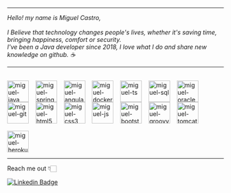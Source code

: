 <hr>

<i>
Hello! my name is Miguel Castro,
<br><br>
I Believe that technology changes people's lives, whether it's saving time, bringing happiness, comfort or security.
<br>
I've been a Java developer since 2018, I love what I do and share new knowledge on github. ☕️
</i>

<hr>

<div style="display: inline_block">
<br>
<img align="center" alt="miguel-java" height="50" width="50" src="https://cdn.jsdelivr.net/gh/devicons/devicon/icons/java/java-original.svg"/>
&nbsp;&nbsp;
<img align="center" alt="miguel-spring" height="50" width="50" src="https://cdn.jsdelivr.net/gh/devicons/devicon/icons/spring/spring-original.svg"/>
&nbsp;&nbsp;
<img align="center" alt="miguel-angular" height="50" width="50" src="https://cdn.jsdelivr.net/gh/devicons/devicon/icons/angularjs/angularjs-original.svg"/>
&nbsp;&nbsp;
<img align="center" alt="miguel-docker" height="50" width="50" src="https://cdn.jsdelivr.net/gh/devicons/devicon/icons/docker/docker-plain.svg" />
&nbsp;&nbsp;
<img align="center" alt="miguel-ts" height="50" width="50" src="https://cdn.jsdelivr.net/gh/devicons/devicon/icons/typescript/typescript-original.svg"/>
&nbsp;&nbsp;
<img align="center" alt="miguel-sql" height="50" width="50" src="https://cdn.jsdelivr.net/gh/devicons/devicon/icons/mysql/mysql-original.svg"/>
&nbsp;&nbsp;
<img align="center" alt="miguel-oracle" height="50" width="50" src="https://cdn.jsdelivr.net/gh/devicons/devicon/icons/oracle/oracle-original.svg"/>
&nbsp;&nbsp;
<img align="center" alt="miguel-git" height="50" width="50" src="https://cdn.jsdelivr.net/gh/devicons/devicon/icons/git/git-original.svg"/>
&nbsp;&nbsp;
<img align="center" alt="miguel-html5" height="50" width="50" src="https://cdn.jsdelivr.net/gh/devicons/devicon/icons/html5/html5-original.svg"/>
&nbsp;&nbsp;
<img align="center" alt="miguel-css3" height="50" width="50" src="https://cdn.jsdelivr.net/gh/devicons/devicon/icons/css3/css3-original.svg"/>
&nbsp;&nbsp;
<img align="center" alt="miguel-js" height="50" width="50" src="https://cdn.jsdelivr.net/gh/devicons/devicon/icons/javascript/javascript-original.svg"/>
&nbsp;&nbsp;
<img align="center" alt="miguel-bootstrap" height="50" width="50" src="https://cdn.jsdelivr.net/gh/devicons/devicon/icons/bootstrap/bootstrap-original.svg"/>
&nbsp;&nbsp;
<img align="center" alt="miguel-groovy" height="50" width="50" src="https://cdn.jsdelivr.net/gh/devicons/devicon/icons/groovy/groovy-original.svg"/>
&nbsp;&nbsp;
<img align="center" alt="miguel-tomcat" height="50" width="50" src="https://cdn.jsdelivr.net/gh/devicons/devicon/icons/tomcat/tomcat-original.svg"/>
</div>
<br>
<div style="display: inline_block">
<img align="center" alt="miguel-heroku" height="50" width="50" src="https://cdn.jsdelivr.net/gh/devicons/devicon/icons/heroku/heroku-original.svg"/>
</div>

<hr>

Reach me out 👇🏻

[![Linkedin Badge](https://img.shields.io/badge/-Miguel%20Castro-6633cc?style=flat-square&labelColor=6633cc&logo=linkedin&logoColor=white&link=https://www.linkedin.com/in/miguel-castro-b199b71b4/)](https://www.linkedin.com/in/miguel-castro-b199b71b4/) 

